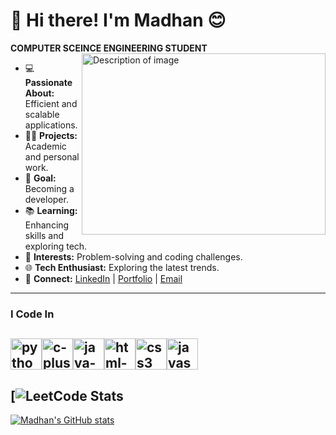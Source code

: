 # 👋 Hi there! I'm Madhan 😊
**COMPUTER SCEINCE ENGINEERING STUDENT**
<img align="right" width="390" height="290" src="https://i.pinimg.com/originals/81/17/8b/81178b47a8598f0c81c4799f2cdd4057.gif" alt="Description of image">

- 💻 **Passionate About:** Efficient and scalable applications.
- 👨‍💻 **Projects:** Academic and personal work.
- 🎯 **Goal:** Becoming a developer.
- 📚 **Learning:** Enhancing skills and exploring tech.
- 🌟 **Interests:** Problem-solving and coding challenges.
- 🌐 **Tech Enthusiast:** Exploring the latest trends.
- 🔗 **Connect:** [LinkedIn](#) | [Portfolio](#) | [Email](#)


---
### I Code In
<img width="50" height="50" src="https://img.icons8.com/color/50/python.png" alt="python"/><img width="50" height="50" src="https://img.icons8.com/fluency/50/c-plus-plus-logo.png" alt="c-plus-plus-logo"/><img width="50" height="50" src="https://img.icons8.com/color/50/java-coffee-cup-logo--v1.png" alt="java-coffee-cup-logo--v1"/><img width="50" height="50" src="https://img.icons8.com/fluency/50/html-5.png" alt="html-5"/><img width="50" height="50" src="https://img.icons8.com/fluency/50/css3.png" alt="css3"/><img width="50" height="50" src="https://img.icons8.com/fluency/50/javascript.png" alt="javascript"/>
---
[![LeetCode Stats](https://leetcard.jacoblin.cool/Madhan_sharon_v?theme=dark&font=PT%20Sans%20Caption&ext=heatmap)
---
[![Madhan's GitHub stats](https://github-readme-stats.vercel.app/api?username=MADHANSHARON)](https://github.com/MADHANSHARON/github-readme-stats)

